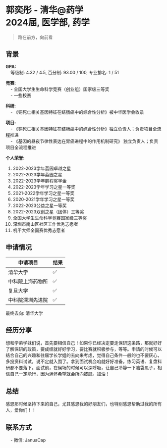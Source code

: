 # 郭奕彤 - 清华@药学<br>2024届, 医学部, 药学
> 路在前方，向前看<br>

## 背景
**GPA:**<br>
&nbsp;&nbsp;&nbsp;&nbsp;等级制: 4.32 / 4.5, 百分制: 93.00 / 100, 专业排名: 1 / 51

**竞赛:**<br>
&nbsp;&nbsp;&nbsp;&nbsp;- 全国大学生生命科学竞赛（创业组）国家级三等奖<br>
&nbsp;&nbsp;&nbsp;&nbsp;- 一些校赛<br>


**科研:**<br>
&nbsp;&nbsp;&nbsp;&nbsp;- 《铜死亡相关基因特征在结肠癌中的综合性分析》被中华医学会收录<br>

**项目:**<br>
&nbsp;&nbsp;&nbsp;&nbsp;- 《铜死亡相关基因特征在结肠癌中的综合性分析》独立负责人；负责项目全流程推进<br>
&nbsp;&nbsp;&nbsp;&nbsp;- 《基因的昼夜节律性表达在胃癌进程中的作用机制研究》 独立负责人；负责项目全流程推进<br>

**个人荣誉:**<br>
1. 2022-2023学年荔园卓越之星<br>
2. 2022-2023学年荔园之星<br>
3. 2022-2023学年鹏程奖学金<br>
4. 2022-2023学年学习之星一等奖<br>
5. 2021-2022学年学习之星一等奖<br>
6. 2020-2021学年学习之星一等奖<br>
7. 2022-2023公益之星一等奖<br>
8. 2022-2023双创之星（团体）三等奖<br>
9. 全国大学生生命科学竞赛国家级三等奖<br>
10. 深圳市南山区社区工作优秀志愿者<br>
11. 机甲大师全国赛优秀志愿者<br>

## 申请情况

|  申请项目   | 结果 |
|  ----  | ----  |
| 清华大学 | ✅ |
| 中科院上海药物所 | ✅   |
| 复旦大学  | ✅ |
| 中科院深圳先进院  | ✅ |

最终去向: 清华大学


## 经历分享
想和学弟学妹们说，首先要相信自己！如果你已经决定要走保研这条路，那就好好了解保研的政策，要成绩就好好学习，要比赛就积极参与，等等。申请的时候可以结合自己的兴趣和往届学长学姐的去向来考虑，觉得自己条件一般的也不要灰心，多投资料试试，说不定就入围了。拿到面试机会咱就好好准备，练习英语、复盘科研都不要落下。面试前，在候场的时候可以深呼吸，让自己冷静一下脑袋瓜子，相信自己一定能行，因为满怀希望就会所向披靡。加油！

## 总结
感恩那时候坚持下来的自己，尤其感恩我的好朋友们，也特别感恩帮助过我的所有人，爱你们！！

## 联系方式
&nbsp;&nbsp;&nbsp;&nbsp;- 微信: JanuaCap<br>


